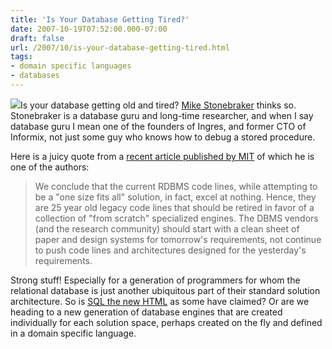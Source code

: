 ```yaml
---
title: 'Is Your Database Getting Tired?'
date: 2007-10-19T07:52:00.000-07:00
draft: false
url: /2007/10/is-your-database-getting-tired.html
tags: 
- domain specific languages
- databases
---
```


[![](http://g-ec2.images-amazon.com/images/I/51FQA7SSCAL._AA280_.jpg)](http://g-ec2.images-amazon.com/images/I/51FQA7SSCAL._AA280_.jpg)Is your database getting old and tired? [Mike Stonebraker](http://en.wikipedia.org/wiki/Michael_Stonebraker) thinks so. Stonebraker is a database guru and long-time researcher, and when I say database guru I mean one of the founders of Ingres, and former CTO of Informix, not just some guy who knows how to debug a stored procedure.  
  
Here is a juicy quote from a [recent article published by MIT](http://web.mit.edu/dna/www/vldb07hstore.pdf) of which he is one of the authors:  
  

> We conclude that the current RDBMS code lines, while attempting to be a "one size fits all" solution, in fact, excel at nothing. Hence, they are 25 year old legacy code lines that should be retired in favor of a collection of "from scratch" specialized engines. The DBMS vendors (and the research community) should start with a clean sheet of paper and design systems for tomorrow's requirements, not continue to push code lines and architectures designed for the yesterday's requirements.

  
  
Strong stuff! Especially for a generation of programmers for whom the relational database is just another ubiquitous part of their standard solution architecture. So is [SQL the new HTML](http://www.oreilly.com/pub/a/oreilly/tim/news/2005/09/30/what-is-web-20.html?page=3) as some have claimed? Or are we heading to a new generation of database engines that are created individually for each solution space, perhaps created on the fly and defined in a domain specific language.